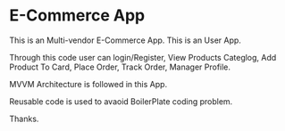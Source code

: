 # E-Commerce App

This is an Multi-vendor E-Commerce App. This is an User App.

Through this code user can 
login/Register, 
View Products Categlog, 
Add Product To Card, 
Place Order,
Track Order,
Manager Profile.

MVVM Architecture is followed in this App.

Reusable code is used to avaoid BoilerPlate coding problem.


Thanks.

